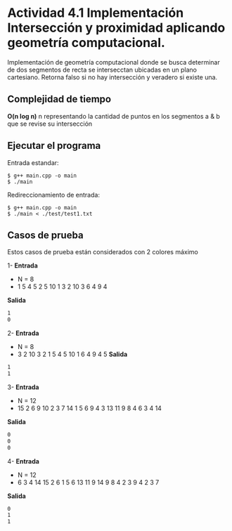 # Actividad 4.1 Implementación Intersección y proximidad aplicando geometría computacional.
Implementación de geometría computacional donde se busca determinar de dos segmentos de recta se intersecctan ubicadas en un plano cartesiano. Retorna falso si no hay intersección y veradero si existe una.
## Complejidad de tiempo

**O(n log n)** n representando la cantidad de puntos en los segmentos a & b que se revise su intersección
## Ejecutar el programa
Entrada estandar:
```
$ g++ main.cpp -o main
$ ./main
```

Redireccionamiento de entrada:
```
$ g++ main.cpp -o main
$ ./main < ./test/test1.txt
```

## Casos de prueba 
Estos casos de prueba están considerados con 2 colores máximo

1-
**Entrada**
- N = 8
- 1
5
4
5
2
5
10
1
3
2
10
3
6
4
9
4

**Salida**
```bash
1
0
```
2-
**Entrada**
- N = 8
- 3
2
10
3
2
1
5
4
5
10
1
6
4
9
4
5
**Salida**
```bash
1
1
```

3-
**Entrada**
- N = 12
- 15
2
6
9
10
2
3
7
14
1
5
6
9
4
3
13
11
9
8
4
6
3
4
14

**Salida**
```bash
0
0
0
```

4-
**Entrada**
- N = 12
- 6
3
4
14
15
2
6
1
5
6
13
11
9
14
9
8
4
2
3
9
4
2
3
7

**Salida**
```bash
0
1
1
```